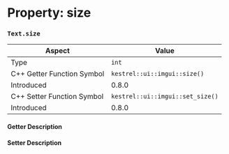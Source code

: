 
# Property: size
### `Text.size`

| Aspect | Value |
| --- | --- |
| Type | `int` |
| C++ Getter Function Symbol | `kestrel::ui::imgui::size()` |
| Introduced | 0.8.0 |
| C++ Setter Function Symbol | `kestrel::ui::imgui::set_size()` |
| Introduced | 0.8.0 |

#### Getter Description

#### Setter Description

